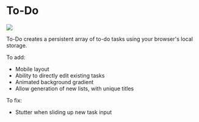 # To-Do

<img src="https://github.com/jzkarap/To-Do/blob/master/to-do.gif?raw=true">

To-Do creates a persistent array of to-do tasks using your browser's local storage. 

To add:

- Mobile layout
- Ability to directly edit existing tasks
- Animated background gradient
- Allow generation of new lists, with unique titles



To fix:

- Stutter when sliding up new task input
